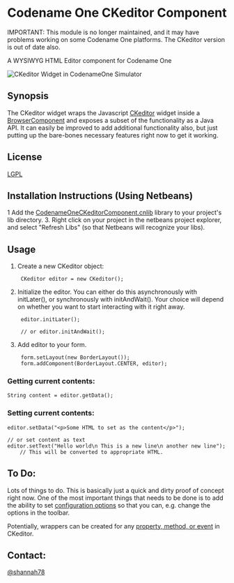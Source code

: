 # Codename One CKeditor Component

IMPORTANT: This module is no longer maintained, and it may have problems working on some Codename One platforms.  The CKeditor version is out of date also.

A WYSIWYG HTML Editor component for Codename One

![CKeditor Widget in CodenameOne Simulator](https://github.com/shannah/cn1-ckeditor/raw/master/screenshots/ckeditor-iphone4.png)

## Synopsis

The CKeditor widget wraps the Javascript [CKeditor](http://ckeditor.com/) widget inside a [BrowserComponent](https://codenameone.googlecode.com/svn/trunk/CodenameOne/javadoc/com/codename1/ui/BrowserComponent.html) and exposes
a subset of the functionality as a Java API.  It can easily be improved to add additional
functionality also, but just putting up the bare-bones necessary features right now to
get it working.


## License

[LGPL](http://www.gnu.org/licenses/lgpl.html)

## Installation Instructions (Using Netbeans)

1  Add the [CodenameOneCKeditorComponent.cnlib](https://github.com/shannah/cn1-ckeditor/blob/master/CodenameOneCKeditorComponent.cn1lib?raw=true) library to your project's lib directory.
3. Right click on your project in the netbeans project explorer, and select "Refresh Libs" (so that Netbeans will recognize your libs).

## Usage

1. Create a new CKeditor object:
    
        CKeditor editor = new CKeditor();
    
2. Initialize the editor.  You can either do this asynchronously with initLater(), or synchronously with initAndWait().  Your choice will
depend on whether you want to start interacting with it right away.

        editor.initLater();
        
        // or editor.initAndWait();
    
3. Add editor to your form.

        form.setLayout(new BorderLayout());
        form.addComponent(BorderLayout.CENTER, editor);
    
### Getting current contents:

    String content = editor.getData();
    
### Setting current contents:

    editor.setData("<p>Some HTML to set as the content</p>");
    
    // or set content as text
    editor.setText("Hello world\n This is a new line\n another new line");
        // This will be converted to appropriate HTML.
        
## To Do:

Lots of things to do.  This is basically just a quick and dirty proof of concept right now.  One of the most important things that needs to be done is to add the ability to
set [configuration options](http://docs.ckeditor.com/#!/api/CKEDITOR.config) so that you can, e.g. change the options in the toolbar.

Potentially, wrappers can be created for any [property, method, or event](http://docs.ckeditor.com/#!/api/CKEDITOR.editor) in CKeditor.

## Contact:

[@shannah78](http://www.twitter.com/shannah78)
